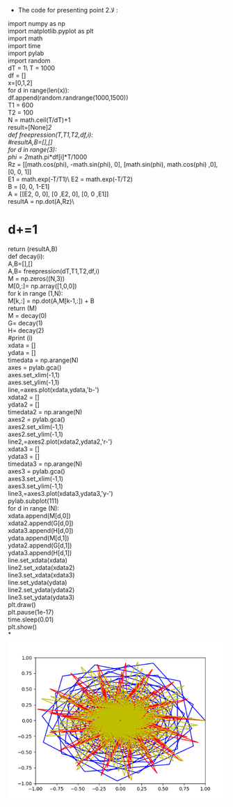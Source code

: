 <!--Headline-->
<!--Image-->
<!--UL-->
<!-- URLs-->




*   The code for presenting point 2.لا :
 
 
import numpy as np\
import matplotlib.pyplot as plt\
import math\
import time\
import pylab\
import random\
dT = 1\	
T = 1000\
df = []\
x=[0,1,2]\
for d in range(len(x)):\
    df.append(random.randrange(1000,1500))\
T1 = 600\
T2 = 100\
N = math.ceil(T/dT)+1\
result=[None]*2\
def freepression(T,T1,T2,df,i):\
 #resultA,B=[],[]\
 for d in range(3):\
  phi = 2*math.pi*df[i]*T/1000\
  Rz = [[math.cos(phi), -math.sin(phi), 0],
      [math.sin(phi), math.cos(phi) ,0],
      [0, 0, 1]]\
  E1 = math.exp(-T/T1)\	
  E2 = math.exp(-T/T2)\
  B = [0, 0, 1-E1]\
  A = [[E2, 0, 0],
       [0 ,E2, 0],
       [0, 0 ,E1]]\
  resultA = np.dot(A,Rz)\
 # d+=1
  return (resultA,B)\
def decay(i):\
  A,B=[],[]\
  A,B= freepression(dT,T1,T2,df,i)\
  M = np.zeros((N,3))\
  M[0,:]= np.array([1,0,0])\
  for k in range (1,N):\
    M[k,:] = np.dot(A,M[k-1,:]) + B\
  return (M)\
M = decay(0)\
G=  decay(1)\
H=  decay(2)\
#print (i)\
xdata = []\
ydata = []\
timedata = np.arange(N)\
axes = pylab.gca()\
axes.set_xlim(-1,1)\
axes.set_ylim(-1,1)\
line,=axes.plot(xdata,ydata,'b-')\
xdata2 = []\
ydata2 = []\
timedata2 = np.arange(N)\
axes2 = pylab.gca()\
axes2.set_xlim(-1,1)\
axes2.set_ylim(-1,1)\
line2,=axes2.plot(xdata2,ydata2,'r-')\
xdata3 = []\
ydata3 = []\
timedata3 = np.arange(N)\
axes3 = pylab.gca()\
axes3.set_xlim(-1,1)\
axes3.set_ylim(-1,1)\
line3,=axes3.plot(xdata3,ydata3,'y-')\
pylab.subplot(111)\
for d in range (N):\
    xdata.append(M[d,0])\
    xdata2.append(G[d,0])\
    xdata3.append(H[d,0])\
    ydata.append(M[d,1])\
    ydata2.append(G[d,1])\
    ydata3.append(H[d,1])\
    line.set_xdata(xdata)\
    line2.set_xdata(xdata2)\
    line3.set_xdata(xdata3)\
    line.set_ydata(ydata)\
    line2.set_ydata(ydata2)\
    line3.set_ydata(ydata3)\
    plt.draw()\
    plt.pause(1e-17)\
    time.sleep(0.01)\
plt.show()\
*![](./Figure_1.png)
